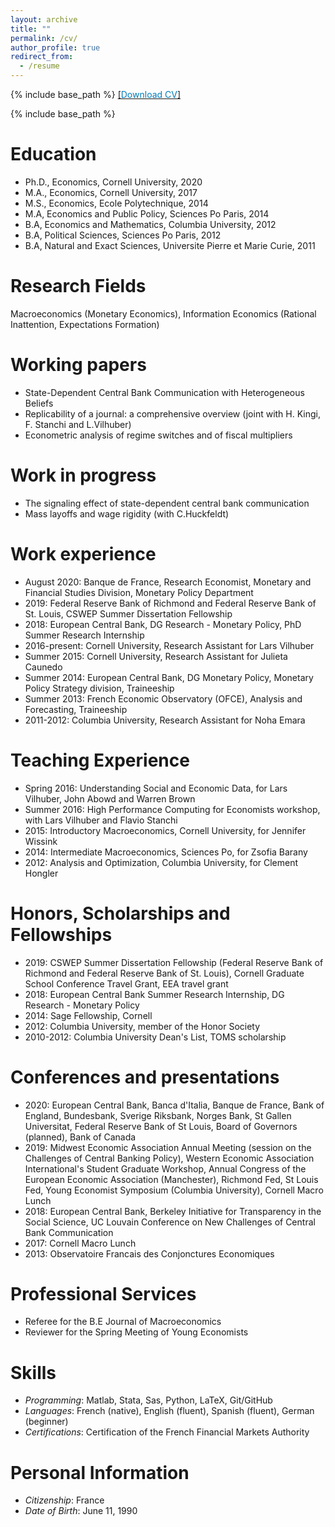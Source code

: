 ```yaml
---
layout: archive
title: ""
permalink: /cv/
author_profile: true
redirect_from:
  - /resume
---
```

{% include base_path %}
[[<span style="color:#007CBB">Download CV</span>]](../files/Herbert-Sylverie_CV.pdf)

{% include base_path %}

Education
======
* Ph.D., Economics, Cornell University, 2020
* M.A., Economics, Cornell University, 2017
* M.S., Economics, Ecole Polytechnique, 2014
* M.A, Economics and Public Policy, Sciences Po Paris, 2014
* B.A, Economics and Mathematics, Columbia University, 2012
* B.A, Political Sciences, Sciences Po Paris, 2012
* B.A, Natural and Exact Sciences, Universite Pierre et Marie Curie, 2011

Research Fields
======
Macroeconomics (Monetary Economics), Information Economics (Rational Inattention, Expectations Formation)

Working papers
======
* State-Dependent Central Bank Communication with Heterogeneous Beliefs
* Replicability of a journal: a comprehensive overview (joint with H. Kingi, F. Stanchi and L.Vilhuber)
* Econometric analysis of regime switches and of fiscal multipliers


Work in progress
======
* The signaling effect of state-dependent central bank communication 
* Mass layoffs and wage rigidity (with C.Huckfeldt)


Work experience
======
* August 2020: Banque de France, Research Economist,  Monetary and Financial Studies Division, Monetary Policy Department
* 2019: Federal Reserve Bank of Richmond and Federal Reserve Bank of St. Louis, CSWEP Summer Dissertation Fellowship 
* 2018: European Central Bank, DG Research - Monetary Policy, PhD Summer Research Internship
* 2016-present: Cornell University, Research Assistant for Lars Vilhuber
* Summer 2015: Cornell University, Research Assistant for Julieta Caunedo
* Summer 2014: European Central Bank, DG Monetary Policy, Monetary Policy Strategy division, Traineeship 
* Summer 2013: French Economic Observatory (OFCE), Analysis and Forecasting, Traineeship
* 2011-2012: Columbia University, Research Assistant for Noha Emara

Teaching Experience
======
* Spring 2016: Understanding Social and Economic Data, for Lars Vilhuber, John Abowd and Warren Brown
* Summer 2016: High Performance Computing for Economists workshop, with Lars Vilhuber and Flavio Stanchi
* 2015: Introductory Macroeconomics, Cornell University, for Jennifer Wissink
* 2014: Intermediate Macroeconomics, Sciences Po, for Zsofia Barany
* 2012: Analysis and Optimization, Columbia University, for Clement Hongler


Honors, Scholarships and Fellowships
======
* 2019: CSWEP Summer Dissertation Fellowship (Federal Reserve Bank of Richmond and Federal Reserve Bank of St. Louis), Cornell Graduate School Conference Travel Grant, EEA travel grant
* 2018: European Central Bank Summer Research Internship, DG Research - Monetary Policy
* 2014: Sage Fellowship, Cornell
* 2012: Columbia University, member of the Honor Society
* 2010-2012: Columbia University Dean's List, TOMS scholarship
  
Conferences and presentations
======
* 2020: European Central Bank, Banca d'Italia, Banque de France, Bank of England, Bundesbank, Sverige Riksbank, Norges Bank, St Gallen Universitat, Federal Reserve Bank of St Louis, Board of Governors (planned), Bank of Canada 
* 2019: Midwest Economic Association Annual Meeting (session on the Challenges of Central Banking Policy), Western Economic Association International's Student Graduate Workshop, Annual Congress of the European Economic Association (Manchester), Richmond Fed, St Louis Fed, Young Economist Symposium (Columbia University), Cornell Macro Lunch
* 2018: European Central Bank, Berkeley Initiative for Transparency in the Social Science, UC Louvain Conference on New Challenges of Central Bank Communication
* 2017: Cornell Macro Lunch
* 2013: Observatoire Francais des Conjonctures Economiques
  
Professional Services 
======
* Referee for the B.E Journal of Macroeconomics
* Reviewer for the Spring Meeting of Young Economists

Skills
======
* <em>Programming</em>: Matlab, Stata, Sas, Python, LaTeX, Git/GitHub
* <em>Languages</em>: French (native), English (fluent), Spanish (fluent), German (beginner)
* <em>Certifications</em>: Certification of the French Financial Markets Authority
  
Personal Information
======
* <em>Citizenship</em>:	France
* <em>Date of Birth</em>: June 11, 1990
